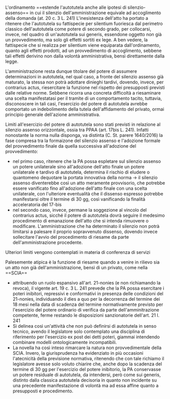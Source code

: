 L'ordinamento ==estende l'autotutela anche alle ipotesi di silenzio-assenso== in cui il silenzio dell'amministrazione equivale ad accoglimento della domanda (at. 20 c. 3 L. 241)
L'inesistenza dell'atto ha portato a ritenere che l'autotutela su fattispecie per silentium fuoriesca dal perimetro classico dell'autotutela come potere di secondo grado, per collocarsi, invece, nel quadro di un'autotutela sui generis, essendone oggetto non già un provvedimento, ma solo gli effetti sortiti ex lege.
A ben vedere, la fattispecie che si realizza per silentium viene equiparata dall'ordinamento, quanto agli effetti prodotti, ad un provvedimento di accoglimento, sebbene tali effetti derivino non dalla volontà amministrativa, bensì direttamente dalla legge.

L'amministrazione resta dunque titolare del potere di assumere determinazioni in autotutela, nel qual caso, a fronte del silenzio assenso già maturato, la stessa non potrà adottare dinieghi tardivi, dovendo, invece, per contrarius actus, riesercitare la funzione nel rispetto dei presupposti previsti dalle relative norme.
Sebbene ricorra una concreta difficoltà a riesaminare una scelta manifestatasi per il tramite di un comportamento tacito, tuttavia, disconoscere in tali casi, l'esercizio del potere di autotutela avrebbe comportato un indebolimento della tutela dell'affidamento del privato, ormai principio generale dell'azione amministrativa.

Limiti all'esercizio del potere di autotutela sono stati previsti in relazione al silenzio assenso orizzontale, ossia tra PPAA (art. 17bis L. 241). Infatti nonostante la norma nulla disponga, va distinta (C. St. parere 1640/2016) la fase compresa tra la formaizone del silenzio assenso e l'adozione formale del provvedimento finale da quella successiva all'adozione del provvedimento:
- nel primo caso, ritenere che la PA possa espletare sul silenzio assenso un potere unilaterale sino all'adozione dell'atto finale un potere unilaterale e tardivo di autotutela, determina il rischio di eludere o quantomeno dequotare la portata innovativa della norma -> il silenzio assenso diventerebbe così un atto meramente provvisorio, che potrebbe essere vanificato fino all'adozione dell'atto finale con una scelta unilaterale, con l'ulteriore eventualità che il dissenso espresso potrebbe manifestarsi oltre il termine di 30 gg, così vanificando la finalità acceleratoria del 17-bis
- nel secondo caso, invece, permane la soggezione al vincolo del contrarius actus, sicché il potere di autotutela dovrà seguire il medesimo procedimento di emanazione dell'atto che si intenda rimuovere o modificare. L'amministrazione che ha determinato il silenzio non potrà limitarsi a palesare il proprio sopravvenuto dissenso, dovendo invece sollecitare l'avvio del procedimento di riesame da parte dell'amministrazione procedente.

Ulteriori limiti vengono contemplati in materia di conferenza di servizi

Palesemente atipica è la funzione di riesame quando a venire in rilievo sia un atto non già dell'amministrazione, bensì di un privato, come nella ==SCIA== 
- attribuendo un ruolo espansivo all'art. 21-nonies (e non richiamando la revoca), il vigente art. 19 c. 3 L. 241 prevede che la PA possa esercitare i poteri inibitori, repressivi e conformativi in presenza delle condizioni del 21-nonies, individuando il dies a quo per la decorrenza del termine dei 18 mesi nella data di scadenza del termine normativamente previsto per l'esercizio del potere ordinario di verifica da parte dell'amminitrazione competente, ferme restando le disposizioni sanzionatorie dell'art. 21 l. 241
- Si delinea così un'attività che non può definirsi di autotutela in senso tecnico, avendo il legislatore solo contemplato una disciplina di riferimento per l'esercizio ex post dei detti poteri, giammai intendendo combinare modelli ontologicamente incompatibili.
- La novella ha così inteso rimarcare la natura non provvedimentale della SCIA. Invero, la giurisprudenza ha evidenziato in più occasioni l'atecnicità della previsione normativa, ritenendo che con tale richiamo il legislatore avesse solo voluto chiarire che, anche dopo la scadenza del termine di 30 gg per l'esercizio del potere inibitorio, la PA conservasse un potere residuale di autotutela, da intendersi, però come sui generis, distinto dalla classica autotutela decisoria in quanto non incidente su una precedente manifestazione di volontà ma ad essa affine quanto a presupposti e procedimento.



